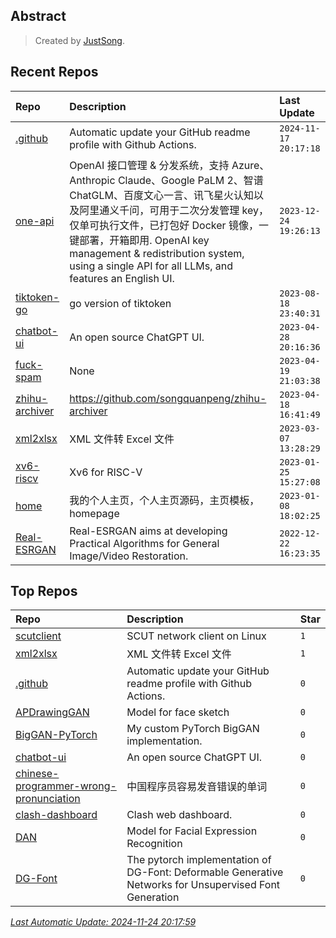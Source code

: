 ## Abstract
> Created by [JustSong](https://github.com/songquanpeng).

## Recent Repos
|Repo|Description|Last Update|
|:--|:--|:--|
|[.github](https://github.com/justsong-lab/.github)|Automatic update your GitHub readme profile with Github Actions.|`2024-11-17 20:17:18`|
|[one-api](https://github.com/justsong-lab/one-api)|OpenAI 接口管理 & 分发系统，支持 Azure、Anthropic Claude、Google PaLM 2、智谱 ChatGLM、百度文心一言、讯飞星火认知以及阿里通义千问，可用于二次分发管理 key，仅单可执行文件，已打包好 Docker 镜像，一键部署，开箱即用. OpenAI key management & redistribution system, using a single API for all LLMs, and features an English UI.|`2023-12-24 19:26:13`|
|[tiktoken-go](https://github.com/justsong-lab/tiktoken-go)|go version of tiktoken|`2023-08-18 23:40:31`|
|[chatbot-ui](https://github.com/justsong-lab/chatbot-ui)|An open source ChatGPT UI.|`2023-04-28 20:16:36`|
|[fuck-spam](https://github.com/justsong-lab/fuck-spam)|None|`2023-04-19 21:03:38`|
|[zhihu-archiver](https://github.com/justsong-lab/zhihu-archiver)|https://github.com/songquanpeng/zhihu-archiver|`2023-04-18 16:41:49`|
|[xml2xlsx](https://github.com/justsong-lab/xml2xlsx)|XML 文件转 Excel 文件|`2023-03-07 13:28:29`|
|[xv6-riscv](https://github.com/justsong-lab/xv6-riscv)|Xv6 for RISC-V|`2023-01-25 15:27:08`|
|[home](https://github.com/justsong-lab/home)|我的个人主页，个人主页源码，主页模板，homepage|`2023-01-08 18:02:25`|
|[Real-ESRGAN](https://github.com/justsong-lab/Real-ESRGAN)|Real-ESRGAN aims at developing Practical Algorithms for General Image/Video Restoration.|`2022-12-22 16:23:35`|

## Top Repos
|Repo|Description|Star|
|:--|:--|:--|
|[scutclient](https://github.com/justsong-lab/scutclient)|SCUT network client on Linux|`1`|
|[xml2xlsx](https://github.com/justsong-lab/xml2xlsx)|XML 文件转 Excel 文件|`1`|
|[.github](https://github.com/justsong-lab/.github)|Automatic update your GitHub readme profile with Github Actions.|`0`|
|[APDrawingGAN](https://github.com/justsong-lab/APDrawingGAN)|Model for face sketch|`0`|
|[BigGAN-PyTorch](https://github.com/justsong-lab/BigGAN-PyTorch)|My custom PyTorch BigGAN implementation.|`0`|
|[chatbot-ui](https://github.com/justsong-lab/chatbot-ui)|An open source ChatGPT UI.|`0`|
|[chinese-programmer-wrong-pronunciation](https://github.com/justsong-lab/chinese-programmer-wrong-pronunciation)|中国程序员容易发音错误的单词|`0`|
|[clash-dashboard](https://github.com/justsong-lab/clash-dashboard)|Clash web dashboard.|`0`|
|[DAN](https://github.com/justsong-lab/DAN)|Model for Facial Expression Recognition|`0`|
|[DG-Font](https://github.com/justsong-lab/DG-Font)|The pytorch implementation of  DG-Font: Deformable Generative Networks for Unsupervised Font Generation|`0`|



*[Last Automatic Update: 2024-11-24 20:17:59](https://github.com/justsong-lab/.github)*

